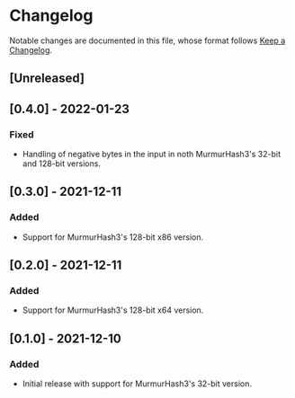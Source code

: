 # Changelog

Notable changes are documented in this file, whose format follows [Keep a Changelog](https://keepachangelog.com/en/1.0.0/).

## [Unreleased]

## [0.4.0] - 2022-01-23

### Fixed

- Handling of negative bytes in the input in noth MurmurHash3's 32-bit and 128-bit versions.

## [0.3.0] - 2021-12-11

### Added

- Support for MurmurHash3's 128-bit x86 version.

## [0.2.0] - 2021-12-11

### Added

- Support for MurmurHash3's 128-bit x64 version.

## [0.1.0] - 2021-12-10

### Added

- Initial release with support for MurmurHash3's 32-bit version.
